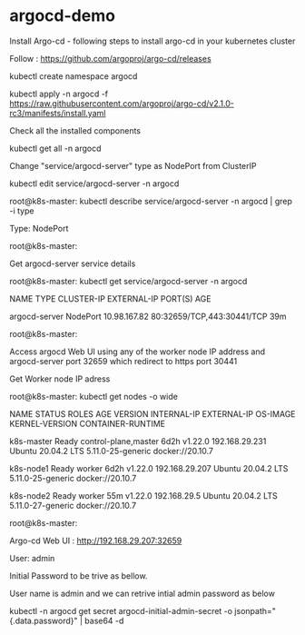# argocd-demo

Install Argo-cd - following steps to install argo-cd in your kubernetes cluster

Follow : https://github.com/argoproj/argo-cd/releases

kubectl create namespace argocd

kubectl apply -n argocd -f https://raw.githubusercontent.com/argoproj/argo-cd/v2.1.0-rc3/manifests/install.yaml

Check all the installed components

kubectl get all -n argocd

Change "service/argocd-server" type as NodePort from ClusterIP

kubectl edit service/argocd-server -n argocd

root@k8s-master: kubectl describe service/argocd-server -n argocd | grep -i type

Type: NodePort

root@k8s-master:

Get argocd-server service details

root@k8s-master: kubectl get service/argocd-server -n argocd

NAME TYPE CLUSTER-IP EXTERNAL-IP PORT(S) AGE

argocd-server NodePort 10.98.167.82 80:32659/TCP,443:30441/TCP 39m

root@k8s-master:

Access argocd Web UI using any of the worker node IP address and argocd-server port 32659 which redirect to https port 30441

Get Worker node IP adress

root@k8s-master: kubectl get nodes -o wide

NAME STATUS ROLES AGE VERSION INTERNAL-IP EXTERNAL-IP OS-IMAGE KERNEL-VERSION CONTAINER-RUNTIME

k8s-master Ready control-plane,master 6d2h v1.22.0 192.168.29.231 Ubuntu 20.04.2 LTS 5.11.0-25-generic docker://20.10.7

k8s-node1 Ready worker 6d2h v1.22.0 192.168.29.207 Ubuntu 20.04.2 LTS 5.11.0-25-generic docker://20.10.7

k8s-node2 Ready worker 55m v1.22.0 192.168.29.5 Ubuntu 20.04.2 LTS 5.11.0-27-generic docker://20.10.7

root@k8s-master:

Argo-cd Web UI : http://192.168.29.207:32659

User: admin

Initial Password to be trive as bellow.

User name is admin and we can retrive intial admin password as below

kubectl -n argocd get secret argocd-initial-admin-secret -o jsonpath="{.data.password}" | base64 -d
